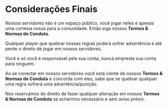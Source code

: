 # Considerações Finais

Nossos servidores não é um espaço público, você jogar neles é apenas uma cortesia nossa para a comunidade. Então siga nossos **Termos & Normas de Conduta.**

Qualquer player que quebrar nossas regras poderá sofrer advertência e até perde o direito de jogar em nossos servidores.

Você e só você é responsável pela sua conta, nunca empreste sua conta para ninguém.

Ao se conectar em nossos servidores você está ciente de nossos **Termos & Normas de Conduta** e concorda com eles, sabe que se quebrar qualquer uma regra sofrerá uma advertência/punição.

Nos reservamos do direito de fazer qualquer alteração em nossos **Termos & Normas de Conduta** se acharmos necessário e sem aviso prévio.

